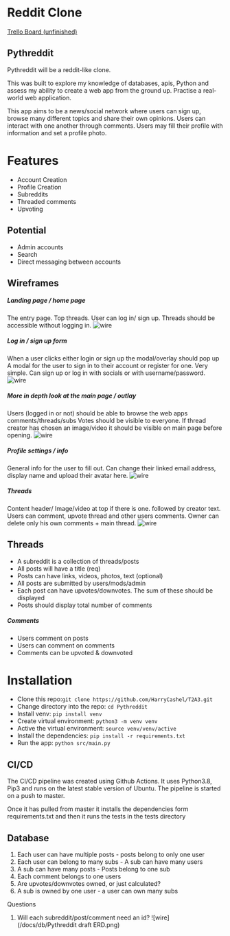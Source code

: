 Reddit Clone 
===========
[Trello Board (unfinished)](https://trello.com/b/U2TWuOIi/t3-idea-reddit)

Pythreddit
----------
Pythreddit will be a reddit-like clone. 

This was built to explore my knowledge of databases, apis, Python and assess my ability to create a web app from the ground up.
Practise a real-world web application.

This app aims to be a news/social network where users can sign up, browse many different topics and share their 
own opinions. Users can interact with one another through comments. Users may fill their profile with information and set a profile photo.


Features
=======
* Account Creation
* Profile Creation
* Subreddits
* Threaded comments
* Upvoting

Potential 
------
* Admin accounts
* Search
* Direct messaging between accounts


Wireframes
------

##### Landing page / home page
The entry page. Top threads. User can log in/ sign up.
Threads should be accessible without logging in.
![wire](/docs/wire-frames/Page%201.png)
##### Log in / sign up form
When a user clicks either login or sign up the modal/overlay should pop up
A modal for the user to sign in to their account or register for one.
Very simple. Can sign up or log in with socials or with username/password.
![wire](/docs/wire-frames/Page%202.png)
##### More in depth look at the main page / outlay
Users (logged in or not) should be able to browse the web apps comments/threads/subs
Votes should be visible to everyone. If thread creator has chosen an image/video it should be visible on main page before opening.
![wire](/docs/wire-frames/Page%203.png)
##### Profile settings / info
General info for the user to fill out.
Can change their linked email address, display name and upload their avatar here.
![wire](/docs/wire-frames/Page%204.png)
##### Threads
Content header/ Image/video at top if there is one. followed by creator text.
Users can comment, upvote thread and other users comments.
Owner can delete only his own comments + main thread.
![wire](/docs/wire-frames/Page%205.png)


Threads
------
* A subreddit is a collection of threads/posts
* All posts will have a title (req)
* Posts can have links, videos, photos, text (optional)
* All posts are submitted by users/mods/admin
* Each post can have upvotes/downvotes. The sum of these should be displayed
* Posts should display total number of comments

##### Comments
* Users comment on posts
* Users can comment on comments
* Comments can be upvoted & downvoted

Installation
======

* Clone this repo:`git clone https://github.com/HarryCashel/T2A3.git`
* Change directory into the repo: `cd Pythreddit`
* Install venv: `pip install venv`
* Create virtual environment: `python3 -m venv venv`
* Active the virtual environment: `source venv/venv/active` 
* Install the dependencies: `pip install -r requirements.txt`
* Run the app: `python src/main.py`

CI/CD
------

The CI/CD pipeline was created using Github Actions. 
It uses Python3.8, Pip3 and runs on the latest stable version of Ubuntu. 
The pipeline is started on a push to master.

Once it has pulled from master it installs the dependencies form requirements.txt 
and then it runs the tests in the tests directory

Database
------
1. Each user can have multiple posts - posts belong to only one user
2. Each user can belong to many subs - A sub can have many users
3. A sub can have many posts - Posts belong to one sub
4. Each comment belongs to one users
5. Are upvotes/downvotes owned, or just calculated?
6. A sub is owned by one user - a user can own many subs

Questions
1. Will each subreddit/post/comment need an id?
![wire](/docs/db/Pythreddit draft ERD.png)